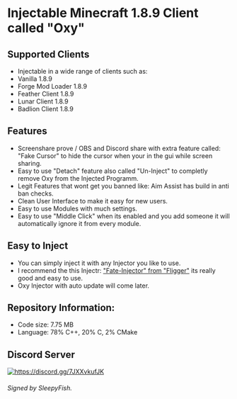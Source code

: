 # Injectable Minecraft 1.8.9 Client called "Oxy"

## Supported Clients
- Injectable in a wide range of clients such as:
- Vanilla 1.8.9
- Forge Mod Loader 1.8.9
- Feather Client 1.8.9
- Lunar Client 1.8.9
- Badlion Client 1.8.9

## Features
- Screenshare prove / OBS and Discord share with extra feature called: "Fake Cursor" to hide the cursor when your in the gui while screen sharing.
- Easy to use "Detach" feature also called "Un-Inject" to completly remove Oxy from the Injected Programm.
- Legit Features that wont get you banned like: Aim Assist has build in anti ban checks.
- Clean User Interface to make it easy for new users.
- Easy to use Modules with much settings.
- Easy to use "Middle Click" when its enabled and you add someone it will automatically ignore it from every module.

## Easy to Inject
- You can simply inject it with any Injector you like to use.
- I recommend the this Injectr: ["Fate-Injector" from "Fligger"](https://github.com/fligger/FateInjector) its really good and easy to use.
- Oxy Injector with auto update will come later.

## Repository Information:
- Code size: 7.75 MB
- Language: 78% C++, 20% C, 2% CMake

## Discord Server
<a href="https://discord.gg/7JXXvkufJK"><img src="https://invidget.switchblade.xyz/7JXXvkufJK" alt="https://discord.gg/7JXXvkufJK"/></a>

###### Signed by SleepyFish.
